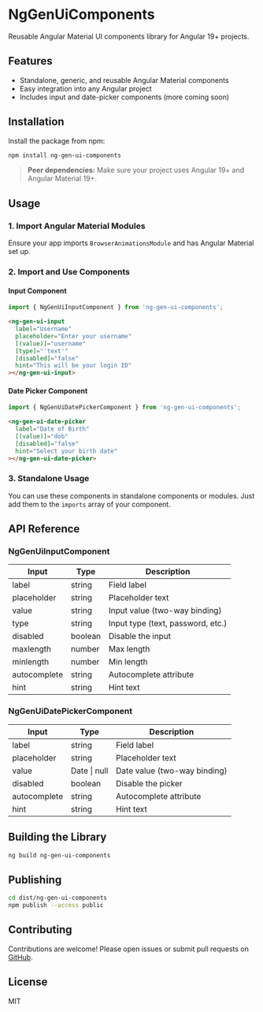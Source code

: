 # NgGenUiComponents

Reusable Angular Material UI components library for Angular 19+ projects.

## Features
- Standalone, generic, and reusable Angular Material components
- Easy integration into any Angular project
- Includes input and date-picker components (more coming soon)

## Installation

Install the package from npm:

```bash
npm install ng-gen-ui-components
```

> **Peer dependencies:**
> Make sure your project uses Angular 19+ and Angular Material 19+.

## Usage

### 1. Import Angular Material Modules
Ensure your app imports `BrowserAnimationsModule` and has Angular Material set up.

### 2. Import and Use Components

#### Input Component
```typescript
import { NgGenUiInputComponent } from 'ng-gen-ui-components';
```

```html
<ng-gen-ui-input
  label="Username"
  placeholder="Enter your username"
  [(value)]="username"
  [type]="'text'"
  [disabled]="false"
  hint="This will be your login ID"
></ng-gen-ui-input>
```

#### Date Picker Component
```typescript
import { NgGenUiDatePickerComponent } from 'ng-gen-ui-components';
```

```html
<ng-gen-ui-date-picker
  label="Date of Birth"
  [(value)]="dob"
  [disabled]="false"
  hint="Select your birth date"
></ng-gen-ui-date-picker>
```

### 3. Standalone Usage
You can use these components in standalone components or modules. Just add them to the `imports` array of your component.

## API Reference

### NgGenUiInputComponent
| Input         | Type     | Description                       |
|-------------- |----------|-----------------------------------|
| label         | string   | Field label                       |
| placeholder   | string   | Placeholder text                  |
| value         | string   | Input value (two-way binding)     |
| type          | string   | Input type (text, password, etc.) |
| disabled      | boolean  | Disable the input                 |
| maxlength     | number   | Max length                        |
| minlength     | number   | Min length                        |
| autocomplete  | string   | Autocomplete attribute            |
| hint          | string   | Hint text                         |

### NgGenUiDatePickerComponent
| Input         | Type        | Description                       |
|-------------- |------------|-----------------------------------|
| label         | string      | Field label                       |
| placeholder   | string      | Placeholder text                  |
| value         | Date \| null | Date value (two-way binding)      |
| disabled      | boolean     | Disable the picker                |
| autocomplete  | string      | Autocomplete attribute            |
| hint          | string      | Hint text                         |

## Building the Library

```bash
ng build ng-gen-ui-components
```

## Publishing

```bash
cd dist/ng-gen-ui-components
npm publish --access public
```

## Contributing

Contributions are welcome! Please open issues or submit pull requests on [GitHub](https://github.com/prabhash-gupta/ng-gen-ui).

## License

MIT

